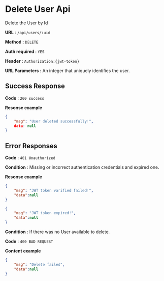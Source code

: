# Delete User Api

Delete the User by Id

**URL** : `/api/users/:uid`

**Method** : `DELETE`

**Auth required** : `YES`

**Header** : `Authorization:{jwt-token}`

**URL Parameters** :  An integer that uniquely identifies the user.

## Success Response
**Code** : `200 success`

**Resonse example**

```json
{
    "msg": "User deleted successfully!",
    data: null
}
```

## Error Responses

**Code** : `401 Unauthorized`

**Condition** : Missing or incorrect authentication credentials and expired one.

**Resonse example**

```json
{
    "msg": "JWT token varified failed!",
    "data":null
}
```

```json
{
    "msg": "JWT token expired!",
    "data":null
}
```

**Condition** : If there was no User available to delete.

**Code** : `400 BAD REQUEST`

**Content example**

```json
{
    "msg": "Delete failed",
    "data":null
}
```

